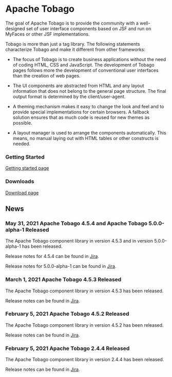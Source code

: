 # Apache Tobago

The goal of Apache Tobago is to provide the community with a well-designed set of user 
interface components based on JSF and run on MyFaces or other JSF implementations.

Tobago is more than just a tag library. The following statements characterize Tobago and make 
it different from other frameworks:

  * The focus of Tobago is to create business applications without the need of coding
    HTML, CSS and JavaScript. The development of Tobago pages follows more the development of
    conventional user interfaces than the creation of web pages.

  * The UI components are abstracted from HTML and any layout information that does
    not belong to the general page structure. The final output format is determined
    by the client/user-agent.

  * A theming mechanism makes it easy to change the look and feel and to provide
    special implementations for certain browsers. A fallback solution ensures that
    as much code is reused for new themes as possible.

  * A layout manager is used to arrange the components automatically. This means, no
    manual laying out with HTML tables or other constructs is needed.

  
### Getting Started
         
[Getting started page](http://tobago-vm.apache.org/getting-started.html) 

### Downloads

[Download page](http://tobago-vm.apache.org/download.html)
  
## News

### May 31, 2021 Apache Tobago 4.5.4 and Apache Tobago 5.0.0-alpha-1 Released

The Apache Tobago component library in version 4.5.3 and in version 5.0.0-alpha-1 has been released.

Release notes for 4.5.4 can be found in
[Jira](https://issues.apache.org/jira/secure/ReleaseNote.jspa?projectId=12310273&styleName=Html&version=12350057).
       
Release notes for 5.0.0-alpha-1 can be found in
[Jira](https://issues.apache.org/jira/secure/ReleaseNote.jspa?projectId=12310273&styleName=Html&version=12350237).

### March 1, 2021 Apache Tobago 4.5.3 Released

The Apache Tobago component library in version 4.5.3 has been released.

Release notes can be found in
[Jira](https://issues.apache.org/jira/secure/ReleaseNote.jspa?projectId=12310273&styleName=Html&version=12349662).


### February 5, 2021 Apache Tobago 4.5.2 Released

The Apache Tobago component library in version 4.5.2 has been released.

Release notes can be found in
[Jira](https://issues.apache.org/jira/secure/ReleaseNote.jspa?projectId=12310273&styleName=Html&version=12349344).

### February 5, 2021 Apache Tobago 2.4.4 Released

The Apache Tobago component library in version 2.4.4 has been released.

Release notes can be found in
[Jira](https://issues.apache.org/jira/secure/ReleaseNote.jspa?projectId=12310273&styleName=Html&version=12349632).
